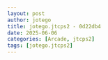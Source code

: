 ```yaml
---
layout: post
author: jotego
title: jotego.jtcps2 - 0d22db4
date: 2025-06-06
categories: [Arcade, jtcps2]
tags: [jotego.jtcps2]
---
```


